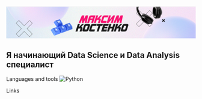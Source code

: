 ![Header](https://github.com/Kostenko-Maxim/Kostenko-Maxim/blob/main/assets/banner.png)

## Я начинающий Data Science и Data Analysis специалист

Languages and tools
![Python](https://img.shields.io/badge/:badgeContent)

Links
